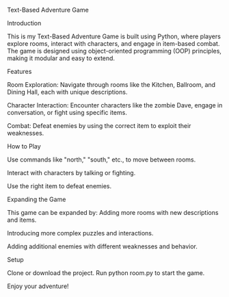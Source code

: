 Text-Based Adventure Game

Introduction

This is my Text-Based Adventure Game is built using Python, where players explore rooms, interact with characters, and engage in item-based combat. The game is designed using object-oriented programming (OOP) principles, making it modular and easy to extend.


Features

Room Exploration: Navigate through rooms like the Kitchen, Ballroom, and Dining Hall, each with unique descriptions.

Character Interaction: Encounter characters like the zombie Dave, engage in conversation, or fight using specific items.

Combat: Defeat enemies by using the correct item to exploit their weaknesses.


How to Play

Use commands like "north," "south," etc., to move between rooms.

Interact with characters by talking or fighting.

Use the right item to defeat enemies.


Expanding the Game

This game can be expanded by:
Adding more rooms with new descriptions and items.

Introducing more complex puzzles and interactions.

Adding additional enemies with different weaknesses and behavior.


Setup

Clone or download the project.
Run python room.py to start the game.

Enjoy your adventure!













